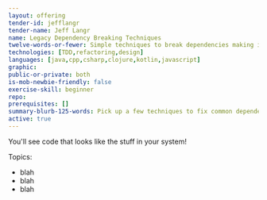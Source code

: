 ```yaml
---
layout: offering
tender-id: jefflangr
tender-name: Jeff Langr
name: Legacy Dependency Breaking Techniques
twelve-words-or-fewer: Simple techniques to break dependencies making it hard to test
technologies: [TDD,refactoring,design]
languages: [java,cpp,csharp,clojure,kotlin,javascript]
graphic:
public-or-private: both
is-mob-newbie-friendly: false
exercise-skill: beginner
repo: 
prerequisites: []
summary-blurb-125-words: Pick up a few techniques to fix common dependency challenges in your code, things that make it seem impossible to write unit tests.
active: true
---
```

You'll see code that looks like the stuff in your system!

Topics:
* blah
* blah
* blah
